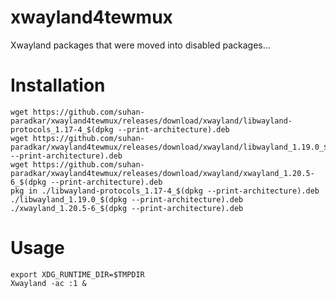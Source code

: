 # xwayland4tewmux

Xwayland packages that were moved into disabled packages...

# Installation

```
wget https://github.com/suhan-paradkar/xwayland4tewmux/releases/download/xwayland/libwayland-protocols_1.17-4_$(dpkg --print-architecture).deb
wget https://github.com/suhan-paradkar/xwayland4tewmux/releases/download/xwayland/libwayland_1.19.0_$(dpkg --print-architecture).deb
wget https://github.com/suhan-paradkar/xwayland4tewmux/releases/download/xwayland/xwayland_1.20.5-6_$(dpkg --print-architecture).deb
pkg in ./libwayland-protocols_1.17-4_$(dpkg --print-architecture).deb ./libwayland_1.19.0_$(dpkg --print-architecture).deb ./xwayland_1.20.5-6_$(dpkg --print-architecture).deb
```

# Usage

```
export XDG_RUNTIME_DIR=$TMPDIR
Xwayland -ac :1 &
```
